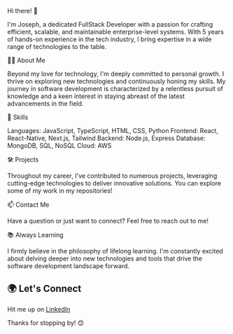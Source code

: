 Hi there! 👋

I'm Joseph, a dedicated FullStack Developer with a passion for crafting efficient, scalable, and maintainable enterprise-level systems. With 5 years of hands-on experience in the tech industry, I bring expertise in a wide range of technologies to the table.

👨‍💻 About Me

Beyond my love for technology, I'm deeply committed to personal growth. I thrive on exploring new technologies and continuously honing my skills. My journey in software development is characterized by a relentless pursuit of knowledge and a keen interest in staying abreast of the latest advancements in the field.

🚀 Skills

Languages: JavaScript, TypeScript, HTML, CSS, Python
Frontend: React, React-Native, Next.js, Tailwind
Backend: Node.js, Express
Database: MongoDB, SQL, NoSQL
Cloud: AWS

🛠️ Projects

Throughout my career, I've contributed to numerous projects, leveraging cutting-edge technologies to deliver innovative solutions. You can explore some of my work in my repositories!

📫 Contact Me

Have a question or just want to connect? Feel free to reach out to me!

📚 Always Learning

I firmly believe in the philosophy of lifelong learning. I'm constantly excited about delving deeper into new technologies and tools that drive the software development landscape forward.


## 🌍 Let's Connect
Hit me up on [LinkedIn](https://www.linkedin.com/joseph-shodunke) 

Thanks for stopping by! 😊

